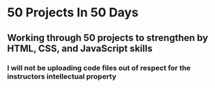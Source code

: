 # 50 Projects In 50 Days

## Working through 50 projects to strengthen by HTML, CSS, and JavaScript skills

### I will not be uploading code files out of respect for the instructors intellectual property
